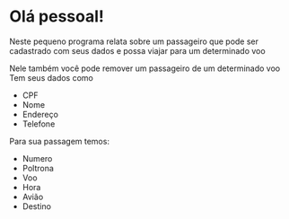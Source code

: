 # Olá pessoal!

<p>Neste pequeno programa relata sobre um passageiro que pode ser cadastrado com seus dados e possa viajar para um determinado voo</p>
<p>Nele também você pode remover um passageiro de um determinado voo <br>Tem seus dados como<p>
<ul>
    <li>CPF</li>
    <li>Nome</li>
    <li>Endereço</li>
    <li>Telefone</li>
</ul>

<p>Para sua passagem temos:</p>
<ul>
    <li>Numero</li>
    <li>Poltrona</li>
    <li>Voo</li>
    <li>Hora</li>
    <li>Avião</li>
    <li>Destino</li>
</ul>

